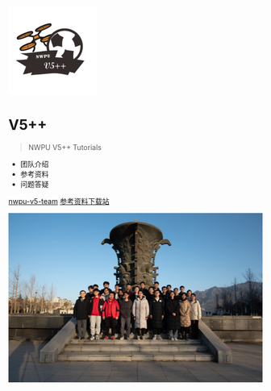 <!-- _coverpage.md -->

![logo](resource/logo/V5++-logo-alpha.png)

# V5++

> NWPU V5++ Tutorials

- 团队介绍
- 参考资料
- 问题答疑

[nwpu-v5-team](https://github.com/nwpu-v5-team)
[参考资料下载站](https://files.npu5v5.cn/)



![](resource/logo/V5.jpg)
